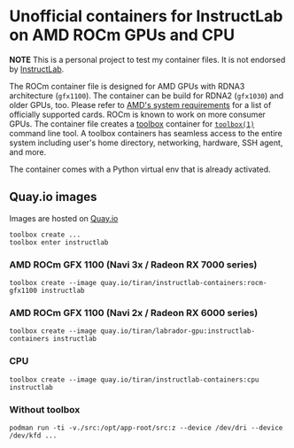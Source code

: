 # Unofficial containers for InstructLab on AMD ROCm GPUs and CPU

**NOTE** This is a personal project to test my container files. It is not endorsed by [InstructLab](https://github.com/instructlab).

The ROCm container file is designed for AMD GPUs with RDNA3 architecture (`gfx1100`). The container can be build for RDNA2 (`gfx1030`) and older GPUs, too. Please refer to [AMD's system requirements](https://rocm.docs.amd.com/projects/install-on-linux/en/develop/reference/system-requirements.html) for a list of officially supported cards. ROCm is known to work on more consumer GPUs. The container file creates a [toolbox](https://github.com/containers/toolbox) container for [`toolbox(1)`](https://www.mankier.com/1/toolbox) command line tool. A toolbox containers has seamless access to the entire system including user's home directory, networking, hardware, SSH agent, and more.

The container comes with a Python virtual env that is already activated.

## Quay.io images

Images are hosted on [Quay.io](https://quay.io/repository/tiran/instructlab-containers)

```shell
toolbox create ...
toolbox enter instructlab
```

### AMD ROCm GFX 1100 (Navi 3x / Radeon RX 7000 series)
```shell
toolbox create --image quay.io/tiran/instructlab-containers:rocm-gfx1100 instructlab
```

### AMD ROCm GFX 1100 (Navi 2x / Radeon RX 6000 series)
```shell
toolbox create --image quay.io/tiran/labrador-gpu:instructlab-containers instructlab
```

### CPU
```shell
toolbox create --image quay.io/tiran/instructlab-containers:cpu instructlab
```

### Without toolbox
```shell
podman run -ti -v./src:/opt/app-root/src:z --device /dev/dri --device /dev/kfd ...
```
